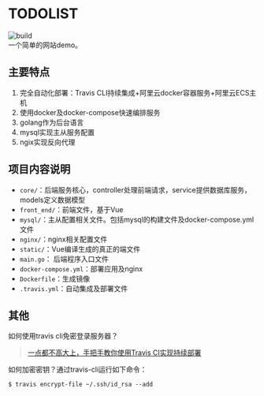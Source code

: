 # TODOLIST
![build](https://travis-ci.org/kangbb/todolist.svg?branch=master)
<br/>一个简单的网站demo。
## 主要特点
1. 完全自动化部署：Travis CLI持续集成+阿里云docker容器服务+阿里云ECS主机
2. 使用docker及docker-compose快速编排服务
3. golang作为后台语言
4. mysql实现主从服务配置
5. ngix实现反向代理
## 项目内容说明
- `core/`：后端服务核心，controller处理前端请求，service提供数据库服务，models定义数据模型
- `front_end/`：前端文件，基于Vue
- `mysql/`：主从配置相关文件。包括mysql的构建文件及docker-compose.yml文件
- `nginx/`：nginx相关配置文件
- `static/`：Vue编译生成的真正的端文件
- `main.go`： 后端程序入口文件
- `docker-compose.yml`：部署应用及nginx
- `Dockerfile`：生成镜像
- `.travis.yml`：自动集成及部署文件

## 其他
如何使用travis cli免密登录服务器？
>[一点都不高大上，手把手教你使用Travis CI实现持续部署](https://zhuanlan.zhihu.com/p/25066056)

如何加密密钥？通过travis-cli运行如下命令：
```
$ travis encrypt-file ~/.ssh/id_rsa --add
```